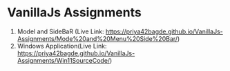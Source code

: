 # VanillaJs Assignments

1. Model and SideBaR (Live Link: https://priya42bagde.github.io/VanillaJs-Assignments/Mode%20and%20Menu%20Side%20Bar/)
2. Windows Application(Live Link: https://priya42bagde.github.io/VanillaJs-Assignments/Win11SourceCode/)
